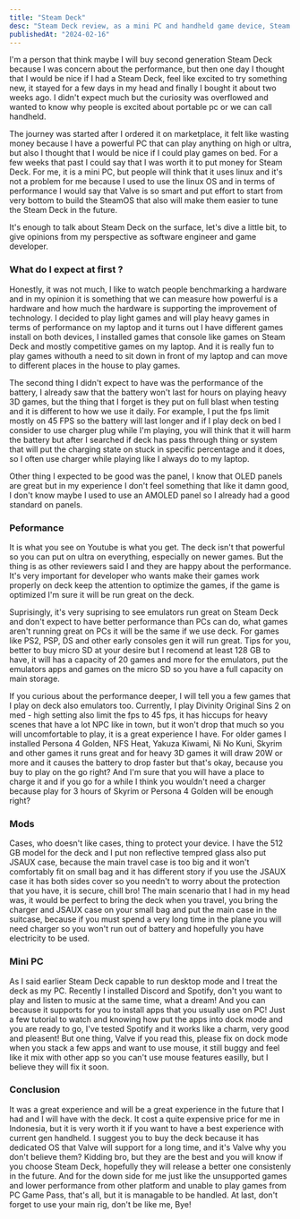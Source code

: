 ```yaml
---
title: "Steam Deck"
desc: "Steam Deck review, as a mini PC and handheld game device, Steam Deck has a great value!"
publishedAt: "2024-02-16"
---
```


I'm a person that think maybe I will buy second generation Steam Deck because I was concern about the performance, but then one day I thought that I would be nice if I had a Steam Deck, feel like excited to try something new, it stayed for a few days in my head and finally I bought it about two weeks ago. I didn't expect much but the curiosity was overflowed and wanted to know why people is excited about portable pc or we can call handheld.

The journey was started after I ordered it on marketplace, it felt like wasting money because I have a powerful PC that can play anything on high or ultra, but also I thought that I would be nice if I could play games on bed. For a few weeks that past I could say that I was worth it to put money for Steam Deck. For me, it is a mini PC, but people will think that it uses linux and it's not a problem for me because I used to use the linux OS and in terms of performance I would say that Valve is so smart and put effort to start from very bottom to build the SteamOS that also will make them easier to tune the Steam Deck in the future.

It's enough to talk about Steam Deck on the surface, let's dive a little bit, to give opinions from my perspective as software engineer and game developer.

### What do I expect at first ?

<GithubImage path="steamdeck/public/1.jpg" alt="Steam Deck" width="full"/>

Honestly, it was not much, I like to watch people benchmarking a hardware and in my opinion it is something that we can measure how powerful is a hardware and how much the hardware is supporting the improvement of technology. I decided to play light games and will play heavy games in terms of performance on my laptop and it turns out I have different games install on both devices, I installed games that console like games on Steam Deck and mostly competitive games on my laptop. And it is really fun to play games withouth a need to sit down in front of my laptop and can move to different places in the house to play games.

The second thing I didn't expect to have was the performance of the battery, I already saw that the battery won't last for hours on playing heavy 3D games, but the thing that I forget is they put on full blast when testing and it is different to how we use it daily. For example, I put the fps limit mostly on 45 FPS so the battery will last longer and if I play deck on bed I consider to use charger plug while I'm playing, you will think that it will harm the battery but after I searched if deck has pass through thing or system that will put the charging state on stuck in specific percentage and it does, so I often use charger while playing like I always do to my laptop.

Other thing I expected to be good was the panel, I know that OLED panels are great but in my experience I don't feel something that like it damn good, I don't know maybe I used to use an AMOLED panel so I already had a good standard on panels.

### Peformance

<GithubImage path="steamdeck/public/2.jpg" alt="Steam Deck Cyberpunk" width="full"/>

It is what you see on Youtube is what you get. The deck isn't that powerful so you can put on ultra on everything, especially on newer games. But the thing is as other reviewers said I and they are happy about the performance. It's very important for developer who wants make their games work properly on deck keep the attention to optimize the games, if the game is optimized I'm sure it will be run great on the deck.

Suprisingly, it's very suprising to see emulators run great on Steam Deck and don't expect to have better performance than PCs can do, what games aren't running great on PCs it will be the same if we use deck. For games like PS2, PSP, DS and other early consoles gen it will run great. Tips for you, better to buy micro SD at your desire but I recomend at least 128 GB to have, it will has a capacity of 20 games and more for the emulators, put the emulators apps and games on the micro SD so you have a full capacity on main storage.

<GithubImage path="steamdeck/public/3.jpg" alt="Steam Deck Divinity Original Sin 2" width="full"/>

If you curious about the performance deeper, I will tell you a few games that I play on deck also emulators too. Currently, I play Divinity Original Sins 2 on med - high setting also limit the fps to 45 fps, it has hiccups for heavy scenes that have a lot NPC like in town, but it won't drop that much so you will uncomfortable to play, it is a great experience I have. For older games I installed Persona 4 Golden, NFS Heat, Yakuza Kiwami, Ni No Kuni, Skyrim and other games it runs great and for heavy 3D games it will draw 20W or more and it causes the battery to drop faster but that's okay, because you buy to play on the go right? And I'm sure that you will have a place to charge it and if you go for a while I think you wouldn't need a charger because play for 3 hours of Skyrim or Persona 4 Golden will be enough right?

### Mods

<GithubImage path="steamdeck/public/4.jpg" alt="Steam Deck JSAUX" width="full"/>

Cases, who doesn't like cases, thing to protect your device. I have the 512 GB model for the deck and I put non reflective tempred glass also put JSAUX case, because the main travel case is too big and it won't comfortably fit on small bag and it has different story if you use the JSAUX case it has both sides cover so you needn't to worry about the protection that you have, it is secure, chill bro! The main scenario that I had in my head was, it would be perfect to bring the deck when you travel, you bring the charger and JSAUX case on your small bag and put the main case in the suitcase, because if you must spend a very long time in the plane you will need charger so you won't run out of battery and hopefully you have electricity to be used.

### Mini PC

<GithubImage path="steamdeck/public/5.jpg" alt="Steam Deck as PC" width="full"/>

As I said earlier Steam Deck capable to run desktop mode and I treat the deck as my PC. Recently I installed Discord and Spotify, don't you want to play and listen to music at the same time, what a dream! And you can because it supports for you to install apps that you usually use on PC! Just a few tutorial to watch and knowing how put the apps into dock mode and you are ready to go, I've tested Spotify and it works like a charm, very good and pleasent! But one thing, Valve if you read this, please fix on dock mode when you stack a few apps and want to use mouse, it still buggy and feel like it mix with other app so you can't use mouse features easilly, but I believe they will fix it soon.

### Conclusion

It was a great experience and will be a great experience in the future that I had and I will have with the deck. It cost a quite expensive price for me in Indonesia, but it is very worth it if you want to have a best experience with current gen handheld. I suggest you to buy the deck because it has dedicated OS that Valve will support for a long time, and it's Valve why you don't believe them? Kidding bro, but they are the best and you will know if you choose Steam Deck, hopefully they will release a better one consistenly in the future. And for the down side for me just like the unsupported games and lower performance from other platform and unable to play games from PC Game Pass, that's all, but it is managable to be handled. At last, don't forget to use your main rig, don't be like me, Bye!